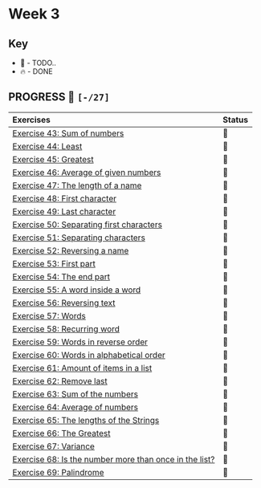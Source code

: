 # Week 3

## Key

*   🚧 - TODO..
*   🔥 - DONE

## PROGRESS 🚀 `[-/27]`

| Exercises  | Status    |
| :------------- | :------------- |
| [Exercise 43: Sum of numbers](./Exercise43) | 🚧 |
| [Exercise 44: Least](./Exercise44) | 🚧 |
| [Exercise 45: Greatest](./Exercise45) | 🚧 |
| [Exercise 46: Average of given numbers](./Exercise46) | 🚧 |
| [Exercise 47: The length of a name](./Exercise47) | 🚧 |
| [Exercise 48: First character](./Exercise48) | 🚧 |
| [Exercise 49: Last character](./Exercise49) | 🚧 |
| [Exercise 50: Separating first characters](./Exercise50) | 🚧 |
| [Exercise 51: Separating characters](./Exercise51) | 🚧 |
| [Exercise 52: Reversing a name](./Exercise52) | 🚧 |
| [Exercise 53: First part](./Exercise53) | 🚧 |
| [Exercise 54: The end part](./Exercise54) | 🚧 |
| [Exercise 55: A word inside a word](./Exercise55) | 🚧 |
| [Exercise 56: Reversing text](./Exercise56) | 🚧 |
| [Exercise 57: Words](./Exercise57) | 🚧 |
| [Exercise 58: Recurring word](./Exercise58) | 🚧 |
| [Exercise 59: Words in reverse order](./Exercise59) | 🚧 |
| [Exercise 60: Words in alphabetical order](./Exercise60) | 🚧 |
| [Exercise 61: Amount of items in a list](./Exercise61) | 🚧 |
| [Exercise 62: Remove last](./Exercise62) | 🚧 |
| [Exercise 63: Sum of the numbers](./Exercise63) | 🚧 |
| [Exercise 64: Average of numbers](./Exercise64) | 🚧 |
| [Exercise 65: The lengths of the Strings](./Exercise65) | 🚧 |
| [Exercise 66: The Greatest](./Exercise66) | 🚧 |
| [Exercise 67: Variance](./Exercise67) | 🚧 |
| [Exercise 68: Is the number more than once in the list?](./Exercise68) | 🚧 |
| [Exercise 69: Palindrome](./Exercise69) | 🚧 |

